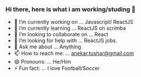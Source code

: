 ### Hi there, here is what i am working/studing 👋

- 🔭 I’m currently working on ... Javascript/ ReactJS
- 🌱 I’m currently learning ... ReactJS on scrimba
- 👯 I’m looking to collaborate on ... React
- 🤔 I’m looking for help with ... ReactJS jobs.
- 💬 Ask me about ... Anything
- 📫 How to reach me: ... anekar.tushar@gmail.com
- 😄 Pronouns: ... He/Him
- ⚡ Fun fact: ... I love Football/Soccer
